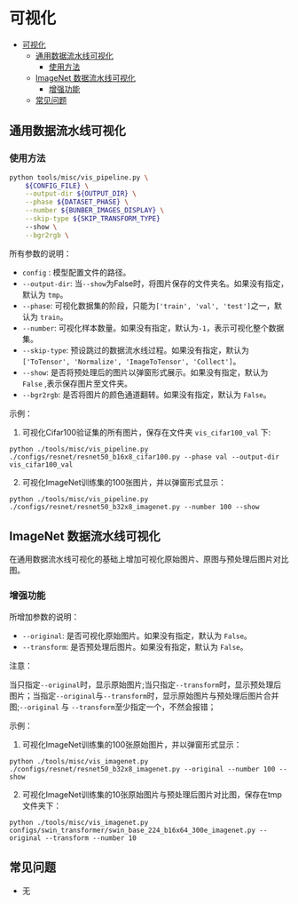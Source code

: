 # 可视化

<!-- TOC -->

- [可视化](#可视化)
  - [通用数据流水线可视化](#通用数据流水线可视化)
    - [使用方法](#使用方法)
  - [ImageNet 数据流水线可视化](#)
    - [增强功能](#增强功能)
  - [常见问题](#常见问题)

<!-- TOC -->

## 通用数据流水线可视化

### 使用方法

```bash
python tools/misc/vis_pipeline.py \
    ${CONFIG_FILE} \
    --output-dir ${OUTPUT_DIR} \
    --phase ${DATASET_PHASE} \
    --number ${BUNBER_IMAGES_DISPLAY} \
    --skip-type ${SKIP_TRANSFORM_TYPE}
    --show \
    --bgr2rgb \
```

所有参数的说明：

- `config` : 模型配置文件的路径。
- `--output-dir`: 当`--show`为False时，将图片保存的文件夹名。如果没有指定，默认为 `tmp`。
- `--phase`: 可视化数据集的阶段，只能为`['train', 'val', 'test']`之一，默认为 `train`。
- `--number`: 可视化样本数量。如果没有指定，默认为`-1`，表示可视化整个数据集。
- `--skip-type`: 预设跳过的数据流水线过程。如果没有指定，默认为 `['ToTensor', 'Normalize', 'ImageToTensor', 'Collect']`。
- `--show`: 是否将预处理后的图片以弹窗形式展示。如果没有指定，默认为 `False` ,表示保存图片至文件夹。
- `--bgr2rgb`: 是否将图片的颜色通道翻转。如果没有指定，默认为 `False`。

示例：

1. 可视化Cifar100验证集的所有图片，保存在文件夹 `vis_cifar100_val` 下:

`python ./tools/misc/vis_pipeline.py ./configs/resnet/resnet50_b16x8_cifar100.py --phase val --output-dir vis_cifar100_val`

2. 可视化ImageNet训练集的100张图片，并以弹窗形式显示：

`python ./tools/misc/vis_pipeline.py ./configs/resnet/resnet50_b32x8_imagenet.py --number 100 --show`

## ImageNet 数据流水线可视化

在通用数据流水线可视化的基础上增加可视化原始图片、原图与预处理后图片对比图。

### 增强功能

所增加参数的说明：

- `--original`: 是否可视化原始图片。如果没有指定，默认为 `False`。
- `--transform`: 是否预处理后图片。如果没有指定，默认为 `False`。

注意：

当只指定`--original`时，显示原始图片;当只指定`--transform`时，显示预处理后图片；当指定`--original`与`--transform`时，显示原始图片与预处理后图片合并图;`--original` 与 `--transform`至少指定一个，不然会报错；  

示例：
1. 可视化ImageNet训练集的100张原始图片，并以弹窗形式显示：

`python ./tools/misc/vis_imagenet.py ./configs/resnet/resnet50_b32x8_imagenet.py --original --number 100 --show`

2. 可视化ImageNet训练集的10张原始图片与预处理后图片对比图，保存在tmp文件夹下：

`python ./tools/misc/vis_imagenet.py configs/swin_transformer/swin_base_224_b16x64_300e_imagenet.py --original --transform --number 10`

## 常见问题

- 无
